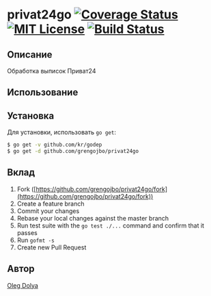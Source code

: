 privat24go [![Coverage Status](https://coveralls.io/repos/grengojbo/privat24go/badge.png)](https://coveralls.io/r/grengojbo/privat24go) [![MIT License](http://img.shields.io/badge/license-MIT-blue.svg?style=flat)](https://github.com/grengojbo/privat24go/blob/master/LICENSE) [![Build Status](https://travis-ci.org/grengojbo/privat24go.svg?branch=master)](https://travis-ci.org/grengojbo/privat24go)
====

## Описание
Обработка выписок Приват24

## Использование

## Установка

Для установки, использовать `go get`:

```bash
$ go get -v github.com/kr/godep
$ go get -d github.com/grengojbo/privat24go
```

## Вклад

1. Fork ([https://github.com/grengojbo/privat24go/fork](https://github.com/grengojbo/privat24go/fork))
1. Create a feature branch
1. Commit your changes
1. Rebase your local changes against the master branch
1. Run test suite with the `go test ./...` command and confirm that it passes
1. Run `gofmt -s`
1. Create new Pull Request

## Автор

[Oleg Dolya](https://github.com/grengojbo)
